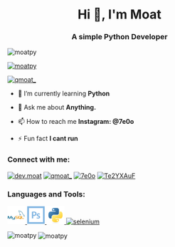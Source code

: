 <h1 align="center">Hi 👋, I'm Moat</h1>
<h3 align="center">A simple Python Developer</h3>

<p align="left"> <img src="https://komarev.com/ghpvc/?username=moatpy&label=Profile%20views&color=0e75b6&style=flat" alt="moatpy" /> </p>

<p align="left"> <a href="https://github.com/ryo-ma/github-profile-trophy"><img src="https://github-profile-trophy.vercel.app/?username=moatpy" alt="moatpy" /></a> </p>

<p align="left"> <a href="https://twitter.com/qmoat_" target="blank"><img src="https://img.shields.io/twitter/follow/qmoat_?logo=twitter&style=for-the-badge" alt="qmoat_" /></a> </p>

- 🌱 I’m currently learning **Python**

- 💬 Ask me about **Anything.**

- 📫 How to reach me **Instagram: @7e0o**

- ⚡ Fun fact **I cant run**

<h3 align="left">Connect with me:</h3>
<p align="left">
<a href="https://dev.to/dev.moat" target="blank"><img align="center" src="https://cdn.jsdelivr.net/npm/simple-icons@3.0.1/icons/dev-dot-to.svg" alt="dev.moat" height="30" width="40" /></a>
<a href="https://twitter.com/qmoat_" target="blank"><img align="center" src="https://raw.githubusercontent.com/rahuldkjain/github-profile-readme-generator/master/src/images/icons/Social/twitter.svg" alt="qmoat_" height="30" width="40" /></a>
<a href="https://instagram.com/depr.moat" target="blank"><img align="center" src="https://raw.githubusercontent.com/rahuldkjain/github-profile-readme-generator/master/src/images/icons/Social/instagram.svg" alt="7e0o" height="30" width="40" /></a>
<a href="https://discord.gg/StYp8gYQxA" target="blank"><img align="center" src="https://raw.githubusercontent.com/rahuldkjain/github-profile-readme-generator/master/src/images/icons/Social/discord.svg" alt="Te2YXAuF" height="30" width="40" /></a>
</p>

<h3 align="left">Languages and Tools:</h3>
<p align="left"> <a href="https://www.mysql.com/" target="_blank"> <img src="https://raw.githubusercontent.com/devicons/devicon/master/icons/mysql/mysql-original-wordmark.svg" alt="mysql" width="40" height="40"/> </a> <a href="https://www.photoshop.com/en" target="_blank"> <img src="https://raw.githubusercontent.com/devicons/devicon/master/icons/photoshop/photoshop-line.svg" alt="photoshop" width="40" height="40"/> </a> <a href="https://www.python.org" target="_blank"> <img src="https://raw.githubusercontent.com/devicons/devicon/master/icons/python/python-original.svg" alt="python" width="40" height="40"/> </a> <a href="https://www.selenium.dev" target="_blank"> <img src="https://raw.githubusercontent.com/detain/svg-logos/780f25886640cef088af994181646db2f6b1a3f8/svg/selenium-logo.svg" alt="selenium" width="40" height="40"/> </a> </p>

<p><img align="left" src="https://github-readme-stats.vercel.app/api/top-langs?username=moatpy&show_icons=true&locale=en&layout=compact" alt="moatpy" /></p>

<p>&nbsp;<img align="center" src="https://github-readme-stats.vercel.app/api?username=moatpy&show_icons=true&locale=en" alt="moatpy" /></p>

